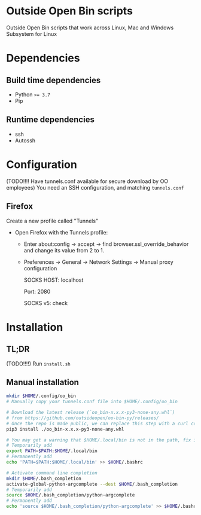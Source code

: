 # Outside Open Bin scripts
Outside Open Bin scripts that work across Linux, Mac and Windows Subsystem for Linux 

# Dependencies

## Build time dependencies

- Python `>= 3.7`
- Pip

## Runtime dependencies

- ssh
- Autossh

# Configuration

(TODO!!!! Have tunnels.conf available for secure download by OO employees)
You need an SSH configuration, and matching `tunnels.conf`

## Firefox

Create a new profile called "Tunnels"
- Open Firefox with the Tunnels profile:
  - Enter about:config -> accept -> find browser.ssl_override_behavior and change its value from 2 to 1.
  - Preferences -> General -> Network Settings -> Manual proxy configuration

      SOCKS HOST: localhost

      Port: 2080

      SOCKS v5: check




# Installation

## TL;DR

(TODO!!!!)
Run `install.sh` 

## Manual installation

```bash
mkdir $HOME/.config/oo_bin
# Manually copy your tunnels.conf file into $HOME/.config/oo_bin

# Download the latest release (`oo_bin-x.x.x-py3-none-any.whl`) 
# from https://github.com/outsideopen/oo-bin-py/releases/
# Once the repo is made public, we can replace this step with a curl command
pip3 install ./oo_bin-x.x.x-py3-none-any.whl

# You may get a warning that $HOME/.local/bin is not in the path, fix it by adding to the path
# Temporarily add
export PATH=$PATH:$HOME/.local/bin
# Permanently add
echo 'PATH=$PATH:$HOME/.local/bin' >> $HOME/.bashrc

# Activate command line completion
mkdir $HOME/.bash_completion
activate-global-python-argcomplete --dest $HOME/.bash_completion
# Temporarily add
source $HOME/.bash_completion/python-argcomplete
# Permanently add
echo 'source $HOME/.bash_completion/python-argcomplete' >> $HOME/.bashrc
```


